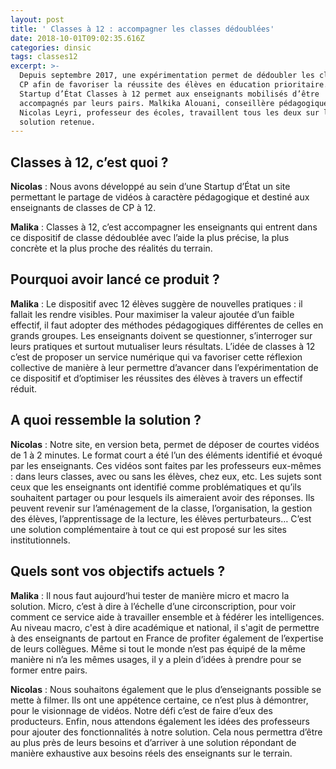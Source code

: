 ```yaml
---
layout: post
title: ' Classes à 12 : accompagner les classes dédoublées'
date: 2018-10-01T09:02:35.616Z
categories: dinsic
tags: classes12
excerpt: >-
  Depuis septembre 2017, une expérimentation permet de dédoubler les classes de
  CP afin de favoriser la réussite des élèves en éducation prioritaire. La
  Startup d’État Classes à 12 permet aux enseignants mobilisés d’être
  accompagnés par leurs pairs. Malkika Alouani, conseillère pédagogique, et
  Nicolas Leyri, professeur des écoles, travaillent tous les deux sur la
  solution retenue.
---
```

## Classes à 12, c’est quoi ?

**Nicolas** : Nous avons développé au sein d’une Startup d’État un site permettant le partage de vidéos à caractère pédagogique et destiné aux enseignants de classes de CP à 12.

**Malika** : Classes à 12, c’est accompagner les enseignants qui entrent dans ce dispositif de classe dédoublée avec l’aide la plus précise, la plus concrète et la plus proche des réalités du terrain.

## Pourquoi avoir lancé ce produit ?

**Malika** : Le dispositif avec 12 élèves suggère de nouvelles pratiques : il fallait les rendre visibles. Pour maximiser la valeur ajoutée d’un faible effectif, il faut adopter des méthodes pédagogiques différentes de celles en grands groupes. Les enseignants doivent se questionner, s’interroger sur leurs pratiques et surtout mutualiser leurs résultats. L’idée de classes à 12 c’est de proposer un service numérique qui va favoriser cette réflexion collective de manière à leur permettre d’avancer dans l’expérimentation de ce dispositif et d’optimiser les réussites des élèves à travers un effectif réduit.

## A quoi ressemble la solution ?

**Nicolas** : Notre site, en version beta, permet de déposer de courtes vidéos de 1 à 2 minutes. Le format court a été l’un des éléments identifié et évoqué par les enseignants. Ces vidéos sont faites par les professeurs eux-mêmes : dans leurs classes, avec ou sans les élèves, chez eux, etc. Les sujets sont ceux que les enseignants ont identifié comme problématiques et qu’ils souhaitent partager ou pour lesquels ils aimeraient avoir des réponses. Ils peuvent revenir sur l’aménagement de la classe, l’organisation, la gestion des élèves, l’apprentissage de la lecture, les élèves perturbateurs… C’est une solution complémentaire à tout ce qui est proposé sur les sites institutionnels.

## Quels sont vos objectifs actuels ?

**Malika** : Il nous faut aujourd’hui tester de manière micro et macro la solution. Micro, c’est à dire à l’échelle d’une circonscription, pour voir comment ce service aide à travailler ensemble et à fédérer les intelligences. Au niveau macro, c'est à dire académique et national, il s'agit de permettre à des enseignants de partout en France de profiter également de l’expertise de leurs collègues. Même si tout le monde n’est pas équipé de la même manière ni n’a les mêmes usages, il y a plein d’idées à prendre pour se former entre pairs.

**Nicolas** : Nous souhaitons également que le plus d’enseignants possible se mette à filmer. Ils ont une appétence certaine, ce n’est plus à démontrer, pour le visionnage de vidéos. Notre défi c’est de faire d’eux des producteurs. Enfin, nous attendons également les idées des professeurs pour ajouter des fonctionnalités à notre solution. Cela nous permettra d’être au plus près de leurs besoins et d’arriver à une solution répondant de manière exhaustive aux besoins réels des enseignants sur le terrain.
